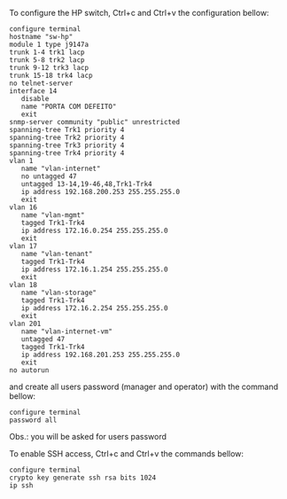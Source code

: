 To configure the HP switch, Ctrl+c and Ctrl+v the configuration bellow:

```
configure terminal
hostname "sw-hp"
module 1 type j9147a
trunk 1-4 trk1 lacp
trunk 5-8 trk2 lacp
trunk 9-12 trk3 lacp
trunk 15-18 trk4 lacp
no telnet-server
interface 14
   disable
   name "PORTA COM DEFEITO"
   exit
snmp-server community "public" unrestricted
spanning-tree Trk1 priority 4
spanning-tree Trk2 priority 4
spanning-tree Trk3 priority 4
spanning-tree Trk4 priority 4
vlan 1
   name "vlan-internet"
   no untagged 47
   untagged 13-14,19-46,48,Trk1-Trk4
   ip address 192.168.200.253 255.255.255.0
   exit
vlan 16
   name "vlan-mgmt"
   tagged Trk1-Trk4
   ip address 172.16.0.254 255.255.255.0
   exit
vlan 17
   name "vlan-tenant"
   tagged Trk1-Trk4
   ip address 172.16.1.254 255.255.255.0
   exit
vlan 18
   name "vlan-storage"
   tagged Trk1-Trk4
   ip address 172.16.2.254 255.255.255.0
   exit
vlan 201
   name "vlan-internet-vm"
   untagged 47
   tagged Trk1-Trk4
   ip address 192.168.201.253 255.255.255.0
   exit
no autorun
```

and create all users password (manager and operator) with the command bellow:

```
configure terminal
password all
```
Obs.: you will be asked for users password

To enable SSH access, Ctrl+c and Ctrl+v the commands bellow:

```
configure terminal
crypto key generate ssh rsa bits 1024
ip ssh
```
